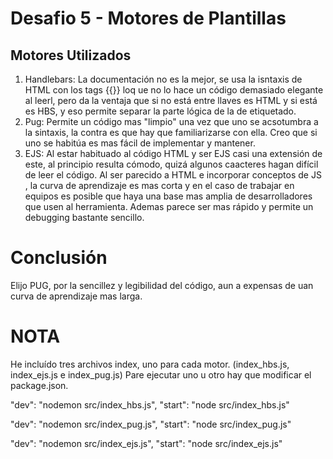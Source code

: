 # Desafio 5 - Motores de Plantillas
## Motores Utilizados
1. Handlebars: La documentación no es la mejor, se usa la isntaxis de HTML con los tags {{}} loq ue no lo hace un código demasiado elegante al leerl, pero da la ventaja que si no está entre llaves es HTML y si está es HBS, y eso permite separar la parte lógica de la de etiquetado.
2. Pug: Permite un código mas "limpio" una vez que uno se acsotumbra a la sintaxis, la contra es que hay que familiarizarse con ella. Creo que si uno se habitúa es mas fácil de implementar y mantener. 
3. EJS: Al estar habituado al código HTML y ser EJS casi una extensión de este, al principio resulta cómodo,  quizá algunos caacteres hagan difícil de leer el código. Al ser parecido a HTML e incorporar conceptos de JS , la curva de aprendizaje es mas corta y en el caso de trabajar en equipos es posible que haya una base mas amplia de desarrolladores que usen al herramienta. Ademas parece ser mas rápido y permite un debugging bastante sencillo. 

# Conclusión
Elijo PUG, por la sencillez y legibilidad del código, aun a expensas de uan curva de aprendizaje mas larga.

# NOTA
He incluído tres archivos index, uno para cada motor. (index_hbs.js, index_ejs.js e index_pug.js) Pare ejecutar uno u otro hay que modificar el package.json.

   "dev": "nodemon src/index_hbs.js",
   "start": "node src/index_hbs.js"

   "dev": "nodemon src/index_pug.js",
   "start": "node src/index_pug.js"

  "dev": "nodemon src/index_ejs.js",
  "start": "node src/index_ejs.js"
